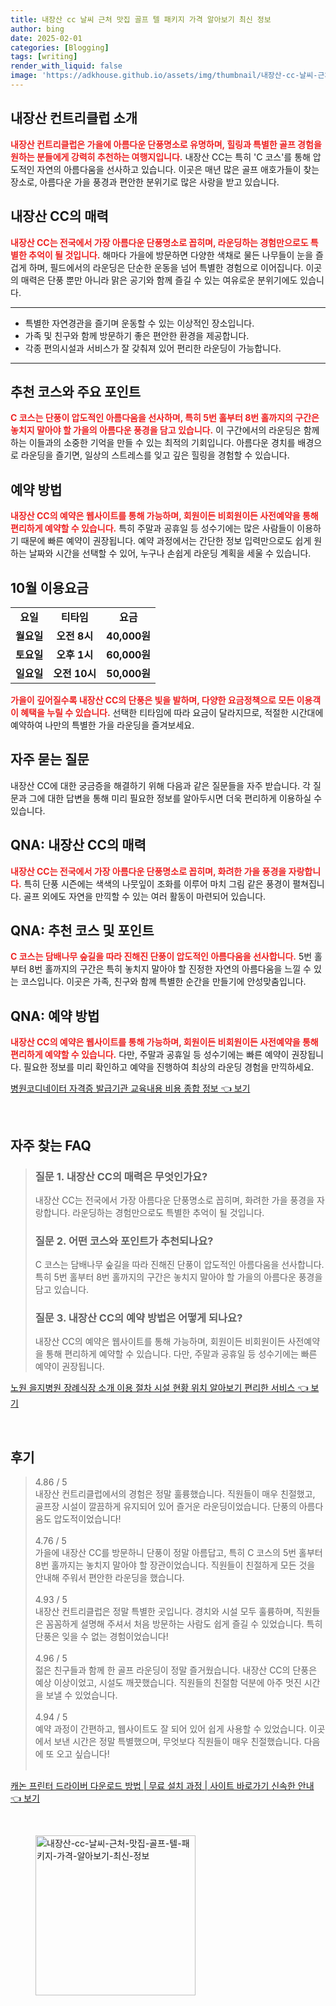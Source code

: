 ```yaml
---
title: 내장산 cc 날씨 근처 맛집 골프 텔 패키지 가격 알아보기 최신 정보
author: bing
date: 2025-02-01
categories: [Blogging]
tags: [writing]
render_with_liquid: false
image: 'https://adkhouse.github.io/assets/img/thumbnail/내장산-cc-날씨-근처-맛집-골프-텔-패키지-가격-알아보기-최신-정보.webp'
---
```



<h2 id='내장산_컨트리클럽_소개'>내장산 컨트리클럽 소개</h2>

<p><b><span style="color: #ee2323;">내장산 컨트리클럽은 가을에 아름다운 단풍명소로 유명하며, 힐링과 특별한 골프 경험을 원하는 분들에게 강력히 추천하는 여행지입니다.</span></b> 내장산 CC는 특히 'C 코스'를 통해 압도적인 자연의 아름다움을 선사하고 있습니다. 이곳은 매년 많은 골프 애호가들이 찾는 장소로, 아름다운 가을 풍경과 편안한 분위기로 많은 사랑을 받고 있습니다.</p>

<h2 id='내장산_CC의_매력'>내장산 CC의 매력</h2>

<p><b><span style="color: #ee2323;">내장산 CC는 전국에서 가장 아름다운 단풍명소로 꼽히며, 라운딩하는 경험만으로도 특별한 추억이 될 것입니다.</span></b> 해마다 가을에 방문하면 다양한 색채로 물든 나무들이 눈을 즐겁게 하며, 필드에서의 라운딩은 단순한 운동을 넘어 특별한 경험으로 이어집니다. 이곳의 매력은 단풍 뿐만 아니라 맑은 공기와 함께 즐길 수 있는 여유로운 분위기에도 있습니다.</p>

<hr />

<ul>
    <li>특별한 자연경관을 즐기며 운동할 수 있는 이상적인 장소입니다.</li>
    <li>가족 및 친구와 함께 방문하기 좋은 편안한 환경을 제공합니다.</li>
    <li>각종 편의시설과 서비스가 잘 갖춰져 있어 편리한 라운딩이 가능합니다.</li>
</ul>

<hr />

<h2 id='추천_코스와_주요_포인트'>추천 코스와 주요 포인트</h2>

<p><b><span style="color: #ee2323;">C 코스는 단풍이 압도적인 아름다움을 선사하며, 특히 5번 홀부터 8번 홀까지의 구간은 놓치지 말아야 할 가을의 아름다운 풍경을 담고 있습니다.</span></b> 이 구간에서의 라운딩은 함께하는 이들과의 소중한 기억을 만들 수 있는 최적의 기회입니다. 아름다운 경치를 배경으로 라운딩을 즐기면, 일상의 스트레스를 잊고 깊은 힐링을 경험할 수 있습니다.</p>

<h2 id='예약_방법'>예약 방법</h2>

<p><b><span style="color: #ee2323;">내장산 CC의 예약은 웹사이트를 통해 가능하며, 회원이든 비회원이든 사전예약을 통해 편리하게 예약할 수 있습니다.</span></b> 특히 주말과 공휴일 등 성수기에는 많은 사람들이 이용하기 때문에 빠른 예약이 권장됩니다. 예약 과정에서는 간단한 정보 입력만으로도 쉽게 원하는 날짜와 시간을 선택할 수 있어, 누구나 손쉽게 라운딩 계획을 세울 수 있습니다.</p>

<h2 id='10월_이용요금'>10월 이용요금</h2>

<table>
    <tr>
        <td style="text-align: center; height: 17px;"><b>요일</b></td>
        <td style="text-align: center; height: 17px;"><b>티타임</b></td>
        <td style="text-align: center; height: 17px;"><b>요금</b></td>
    </tr>
    <tr>
        <td style="text-align: center; height: 17px;"><b>월요일</b></td>
        <td style="text-align: center; height: 17px;"><b>오전 8시</b></td>
        <td style="text-align: center; height: 17px;"><b>40,000원</b></td>
    </tr>
    <tr>
        <td style="text-align: center; height: 17px;"><b>토요일</b></td>
        <td style="text-align: center; height: 17px;"><b>오후 1시</b></td>
        <td style="text-align: center; height: 17px;"><b>60,000원</b></td>
    </tr>
    <tr>
        <td style="text-align: center; height: 17px;"><b>일요일</b></td>
        <td style="text-align: center; height: 17px;"><b>오전 10시</b></td>
        <td style="text-align: center; height: 17px;"><b>50,000원</b></td>
    </tr>
</table>

<p><b><span style="color: #ee2323;">가을이 깊어질수록 내장산 CC의 단풍은 빛을 발하며, 다양한 요금정책으로 모든 이용객이 혜택을 누릴 수 있습니다.</span></b> 선택한 티타임에 따라 요금이 달라지므로, 적절한 시간대에 예약하여 나만의 특별한 가을 라운딩을 즐겨보세요.</p>

<h2 id='자주_묻는_질문'>자주 묻는 질문</h2>

<p>내장산 CC에 대한 궁금증을 해결하기 위해 다음과 같은 질문들을 자주 받습니다. 각 질문과 그에 대한 답변을 통해 미리 필요한 정보를 알아두시면 더욱 편리하게 이용하실 수 있습니다.</p>

<h2 id='QnA_1'>QNA: 내장산 CC의 매력</h2>

<p><b><span style="color: #ee2323;">내장산 CC는 전국에서 가장 아름다운 단풍명소로 꼽히며, 화려한 가을 풍경을 자랑합니다.</span></b> 특히 단풍 시즌에는 색색의 나뭇잎이 조화를 이루어 마치 그림 같은 풍경이 펼쳐집니다. 골프 외에도 자연을 만끽할 수 있는 여러 활동이 마련되어 있습니다.</p>

<h2 id='QnA_2'>QNA: 추천 코스 및 포인트</h2>

<p><b><span style="color: #ee2323;">C 코스는 담배나무 숲길을 따라 진해진 단풍이 압도적인 아름다움을 선사합니다.</span></b> 5번 홀부터 8번 홀까지의 구간은 특히 놓치지 말아야 할 진정한 자연의 아름다움을 느낄 수 있는 코스입니다. 이곳은 가족, 친구와 함께 특별한 순간을 만들기에 안성맞춤입니다.</p>

<h2 id='QnA_3'>QNA: 예약 방법</h2>

<p><b><span style="color: #ee2323;">내장산 CC의 예약은 웹사이트를 통해 가능하며, 회원이든 비회원이든 사전예약을 통해 편리하게 예약할 수 있습니다.</span></b> 다만, 주말과 공휴일 등 성수기에는 빠른 예약이 권장됩니다. 필요한 정보를 미리 확인하고 예약을 진행하여 최상의 라운딩 경험을 만끽하세요.</p>


<p><a class="click-button" title="병원코디네이터 자격증 발급기관 교육내용 비용 종합 정보" href="https://adkhouse.github.io/posts/%EB%B3%91%EC%9B%90%EC%BD%94%EB%94%94%EB%84%A4%EC%9D%B4%ED%84%B0-%EC%9E%90%EA%B2%A9%EC%A6%9D-%EB%B0%9C%EA%B8%89%EA%B8%B0%EA%B4%80-%EA%B5%90%EC%9C%A1%EB%82%B4%EC%9A%A9-%EB%B9%84%EC%9A%A9-%EC%A2%85%ED%95%A9-%EC%A0%95%EB%B3%B4/" rel="dofollow">병원코디네이터 자격증 발급기관 교육내용 비용 종합 정보 👈 보기</a></p><br>
<h2 id='자주_찾는_FAQ'>자주 찾는 FAQ</h2>
<div itemscope="" itemtype="https://schema.org/FAQPage"> 
<blockquote> 
<div itemscope="" itemprop="mainEntity" itemtype="https://schema.org/Question"> 
<h3 itemprop="name">질문 1. 내장산 CC의 매력은 무엇인가요?</h3> 
<div itemscope="" itemprop="acceptedAnswer" itemtype="https://schema.org/Answer"> 
<span itemprop="text"> 
<p>내장산 CC는 전국에서 가장 아름다운 단풍명소로 꼽히며, 화려한 가을 풍경을 자랑합니다. 라운딩하는 경험만으로도 특별한 추억이 될 것입니다.</p> 
</span> 
</div> 
</div> 
<div itemscope="" itemprop="mainEntity" itemtype="https://schema.org/Question"> 
<h3 itemprop="name">질문 2. 어떤 코스와 포인트가 추천되나요?</h3> 
<div itemscope="" itemprop="acceptedAnswer" itemtype="https://schema.org/Answer"> 
<span itemprop="text"> 
<p>C 코스는 담배나무 숲길을 따라 진해진 단풍이 압도적인 아름다움을 선사합니다. 특히 5번 홀부터 8번 홀까지의 구간은 놓치지 말아야 할 가을의 아름다운 풍경을 담고 있습니다.</p> 
</span> 
</div> 
</div> 
<div itemscope="" itemprop="mainEntity" itemtype="https://schema.org/Question"> 
<h3 itemprop="name">질문 3. 내장산 CC의 예약 방법은 어떻게 되나요?</h3> 
<div itemscope="" itemprop="acceptedAnswer" itemtype="https://schema.org/Answer"> 
<span itemprop="text"> 
<p>내장산 CC의 예약은 웹사이트를 통해 가능하며, 회원이든 비회원이든 사전예약을 통해 편리하게 예약할 수 있습니다. 다만, 주말과 공휴일 등 성수기에는 빠른 예약이 권장됩니다.</p> 
</span> 
</div> 
</div> 
</blockquote> 
</div>
<p><a class="click-button" title="노원 을지병원 장례식장 소개 이용 절차 시설 현황 위치 알아보기 편리한 서비스" href="https://adkhouse.github.io/posts/%EB%85%B8%EC%9B%90-%EC%9D%84%EC%A7%80%EB%B3%91%EC%9B%90-%EC%9E%A5%EB%A1%80%EC%8B%9D%EC%9E%A5-%EC%86%8C%EA%B0%9C-%EC%9D%B4%EC%9A%A9-%EC%A0%88%EC%B0%A8-%EC%8B%9C%EC%84%A4-%ED%98%84%ED%99%A9-%EC%9C%84%EC%B9%98-%EC%95%8C%EC%95%84%EB%B3%B4%EA%B8%B0-%ED%8E%B8%EB%A6%AC%ED%95%9C-%EC%84%9C%EB%B9%84%EC%8A%A4/" rel="dofollow">노원 을지병원 장례식장 소개 이용 절차 시설 현황 위치 알아보기 편리한 서비스 👈 보기</a></p><br>
<h2 id='후기'>후기</h2>
<div itemscope itemtype="https://schema.org/Product">
  <blockquote>
  <div itemprop="review" itemscope itemtype="https://schema.org/Review">
      <div itemprop="reviewRating" itemscope itemtype="https://schema.org/Rating"> <span itemprop="ratingValue">4.86</span> / <span itemprop="bestRating">5</span> </div>
      <span itemprop="reviewBody">내장산 컨트리클럽에서의 경험은 정말 훌륭했습니다. 직원들이 매우 친절했고, 골프장 시설이 깔끔하게 유지되어 있어 즐거운 라운딩이었습니다. 단풍의 아름다움도 압도적이었습니다!</span>
  </div>
  <br>
  <div itemprop="review" itemscope itemtype="https://schema.org/Review">
      <div itemprop="reviewRating" itemscope itemtype="https://schema.org/Rating"> <span itemprop="ratingValue">4.76</span> / <span itemprop="bestRating">5</span> </div>
      <span itemprop="reviewBody">가을에 내장산 CC를 방문하니 단풍이 정말 아름답고, 특히 C 코스의 5번 홀부터 8번 홀까지는 놓치지 말아야 할 장관이었습니다. 직원들이 친절하게 모든 것을 안내해 주워서 편안한 라운딩을 했습니다.</span>
  </div>
  <br>
  <div itemprop="review" itemscope itemtype="https://schema.org/Review">
      <div itemprop="reviewRating" itemscope itemtype="https://schema.org/Rating"> <span itemprop="ratingValue">4.93</span> / <span itemprop="bestRating">5</span> </div>
      <span itemprop="reviewBody">내장산 컨트리클럽은 정말 특별한 곳입니다. 경치와 시설 모두 훌륭하며, 직원들은 꼼꼼하게 설명해 주셔서 처음 방문하는 사람도 쉽게 즐길 수 있었습니다. 특히 단풍은 잊을 수 없는 경험이었습니다!</span>
  </div>
  <br>
  <div itemprop="review" itemscope itemtype="https://schema.org/Review">
      <div itemprop="reviewRating" itemscope itemtype="https://schema.org/Rating"> <span itemprop="ratingValue">4.96</span> / <span itemprop="bestRating">5</span> </div>
      <span itemprop="reviewBody">젊은 친구들과 함께 한 골프 라운딩이 정말 즐거웠습니다. 내장산 CC의 단풍은 예상 이상이었고, 시설도 깨끗했습니다. 직원들의 친절함 덕분에 아주 멋진 시간을 보낼 수 있었습니다.</span>
  </div>
  <br>
  <div itemprop="review" itemscope itemtype="https://schema.org/Review">
      <div itemprop="reviewRating" itemscope itemtype="https://schema.org/Rating"> <span itemprop="ratingValue">4.94</span> / <span itemprop="bestRating">5</span> </div>
      <span itemprop="reviewBody">예약 과정이 간편하고, 웹사이트도 잘 되어 있어 쉽게 사용할 수 있었습니다. 이곳에서 보낸 시간은 정말 특별했으며, 무엇보다 직원들이 매우 친절했습니다. 다음에 또 오고 싶습니다!</span>
  </div>
  <br>
  </blockquote>
</div>
<p><a class="click-button" title="캐논 프린터 드라이버 다운로드 방법 | 무료 설치 과정 | 사이트 바로가기 신속한 안내" href="https://adkhouse.github.io/posts/%EC%BA%90%EB%85%BC-%ED%94%84%EB%A6%B0%ED%84%B0-%EB%93%9C%EB%9D%BC%EC%9D%B4%EB%B2%84-%EB%8B%A4%EC%9A%B4%EB%A1%9C%EB%93%9C-%EB%B0%A9%EB%B2%95-%EB%AC%B4%EB%A3%8C-%EC%84%A4%EC%B9%98-%EA%B3%BC%EC%A0%95-%EC%82%AC%EC%9D%B4%ED%8A%B8-%EB%B0%94%EB%A1%9C%EA%B0%80%EA%B8%B0-%EC%8B%A0%EC%86%8D%ED%95%9C-%EC%95%88%EB%82%B4/" rel="dofollow">캐논 프린터 드라이버 다운로드 방법 | 무료 설치 과정 | 사이트 바로가기 신속한 안내 👈 보기</a></p><br>
<figure class="image"><img src="https://adkhouse.github.io/assets/img/thumbnail/내장산-cc-날씨-근처-맛집-골프-텔-패키지-가격-알아보기-최신-정보.webp" alt="내장산-cc-날씨-근처-맛집-골프-텔-패키지-가격-알아보기-최신-정보" width="256" height="256"></figure>